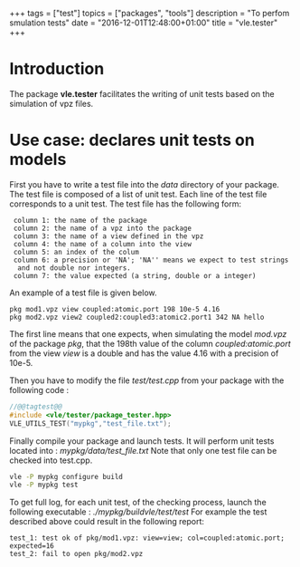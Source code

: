 +++
tags = ["test"]
topics = ["packages", "tools"]
description = "To perfom smulation tests"
date = "2016-12-01T12:48:00+01:00"
title = "vle.tester"
+++


# Introduction <a name="Introduction"></a>

The package **vle.tester** facilitates the writing of unit tests based
on the simulation of vpz files. 

# Use case: declares unit tests on models <a name="UseCase1"></a>

First you have to write a test file into the _data_ directory of your package.
The test file is composed of a list of unit test. Each line of the test
file corresponds to a unit test. The test file has the following form: 

```
 column 1: the name of the package
 column 2: the name of a vpz into the package 
 column 3: the name of a view defined in the vpz 
 column 4: the name of a column into the view
 column 5: an index of the colum
 column 6: a precision or 'NA'; 'NA'' means we expect to test strings 
  and not double nor integers.
 column 7: the value expected (a string, double or a integer)
```

An example of a test file is given below.
```
pkg mod1.vpz view coupled:atomic.port 198 10e-5 4.16
pkg mod2.vpz view2 coupled2:coupled3:atomic2.port1 342 NA hello
```

The first line means that one expects, when simulating the model 
_mod.vpz_ of the package _pkg_, that  the 198th value of the column
_coupled:atomic.port_ from the view _view_ is a double and has the value 
4.16 with a precision of 10e-5.

Then you have to modify the file _test/test.cpp_ from your package
with the following code :

````c++
//@@tagtest@@
#include <vle/tester/package_tester.hpp>
VLE_UTILS_TEST("mypkg","test_file.txt");
````

Finally compile your package and launch tests.
It will perform unit tests located into : *mypkg/data/test_file.txt*
Note that only one test file can be checked into test.cpp.

````bash
vle -P mypkg configure build
vle -P mypkg test
````

To get full log, for each unit test, of the checking process,
launch  the following executable : _./mypkg/buildvle/test/test_
For example the test described above could result in the following report:
```
test_1: test ok of pkg/mod1.vpz: view=view; col=coupled:atomic.port; expected=16
test_2: fail to open pkg/mod2.vpz
```
